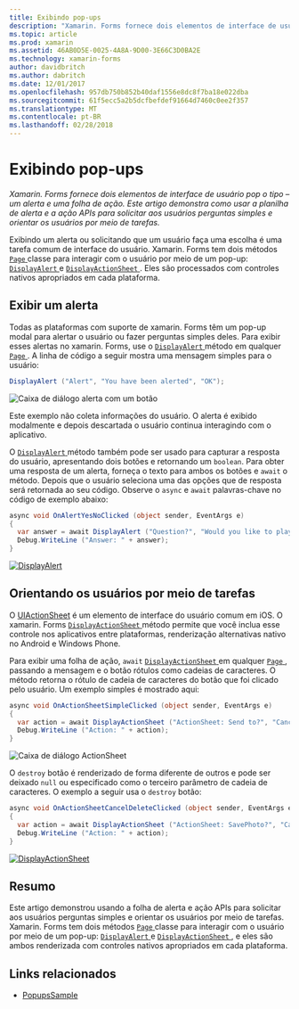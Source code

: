 ```yaml
---
title: Exibindo pop-ups
description: "Xamarin. Forms fornece dois elementos de interface de usuário pop o tipo – um alerta e uma folha de ação. Este artigo demonstra como usar a planilha de alerta e a ação APIs para solicitar aos usuários perguntas simples e orientar os usuários por meio de tarefas."
ms.topic: article
ms.prod: xamarin
ms.assetid: 46AB0D5E-0025-4A8A-9D00-3E66C3D0BA2E
ms.technology: xamarin-forms
author: davidbritch
ms.author: dabritch
ms.date: 12/01/2017
ms.openlocfilehash: 957db750b852b40daf1556e8dc8f7ba18e022dba
ms.sourcegitcommit: 61f5ecc5a2b5dcfbefdef91664d7460c0ee2f357
ms.translationtype: MT
ms.contentlocale: pt-BR
ms.lasthandoff: 02/28/2018
---
```

# <a name="displaying-pop-ups"></a>Exibindo pop-ups

_Xamarin. Forms fornece dois elementos de interface de usuário pop o tipo – um alerta e uma folha de ação. Este artigo demonstra como usar a planilha de alerta e a ação APIs para solicitar aos usuários perguntas simples e orientar os usuários por meio de tarefas._

Exibindo um alerta ou solicitando que um usuário faça uma escolha é uma tarefa comum de interface do usuário. Xamarin. Forms tem dois métodos [ `Page` ](https://developer.xamarin.com/api/type/Xamarin.Forms.Page/) classe para interagir com o usuário por meio de um pop-up: [ `DisplayAlert` ](https://developer.xamarin.com/api/member/Xamarin.Forms.Page.DisplayAlert(System.String,System.String,System.String)/) e [ `DisplayActionSheet` ](https://developer.xamarin.com/api/member/Xamarin.Forms.Page.DisplayActionSheet(System.String,System.String,System.String,System.String[])/). Eles são processados com controles nativos apropriados em cada plataforma.

## <a name="displaying-an-alert"></a>Exibir um alerta

Todas as plataformas com suporte de xamarin. Forms têm um pop-up modal para alertar o usuário ou fazer perguntas simples deles. Para exibir esses alertas no xamarin. Forms, use o [ `DisplayAlert` ](https://developer.xamarin.com/api/member/Xamarin.Forms.Page.DisplayAlert(System.String,System.String,System.String)/) método em qualquer [ `Page` ](https://developer.xamarin.com/api/type/Xamarin.Forms.Page/). A linha de código a seguir mostra uma mensagem simples para o usuário:

```csharp
DisplayAlert ("Alert", "You have been alerted", "OK");
```

![](pop-ups-images/alert.png "Caixa de diálogo alerta com um botão")

Este exemplo não coleta informações do usuário. O alerta é exibido modalmente e depois descartada o usuário continua interagindo com o aplicativo.

O [ `DisplayAlert` ](https://developer.xamarin.com/api/member/Xamarin.Forms.Page.DisplayAlert(System.String,System.String,System.String)/) método também pode ser usado para capturar a resposta do usuário, apresentando dois botões e retornando um `boolean`. Para obter uma resposta de um alerta, forneça o texto para ambos os botões e `await` o método. Depois que o usuário seleciona uma das opções que de resposta será retornada ao seu código. Observe o `async` e `await` palavras-chave no código de exemplo abaixo:

```csharp
async void OnAlertYesNoClicked (object sender, EventArgs e)
{
  var answer = await DisplayAlert ("Question?", "Would you like to play a game", "Yes", "No");
  Debug.WriteLine ("Answer: " + answer);
}
```

[ ![DisplayAlert](pop-ups-images/alert2-sml.png "caixa de diálogo com dois botões de alerta")](pop-ups-images/alert2.png "caixa de diálogo com dois botões de alerta")

## <a name="guiding-users-through-tasks"></a>Orientando os usuários por meio de tarefas

O [UIActionSheet](https://developer.apple.com/library/ios/documentation/uikit/reference/uiactionsheet_class/Reference/Reference.html) é um elemento de interface do usuário comum em iOS. O xamarin. Forms [ `DisplayActionSheet` ](https://developer.xamarin.com/api/member/Xamarin.Forms.Page.DisplayActionSheet(System.String,System.String,System.String,System.String[])/) método permite que você inclua esse controle nos aplicativos entre plataformas, renderização alternativas nativo no Android e Windows Phone.

Para exibir uma folha de ação, `await` [ `DisplayActionSheet` ](https://developer.xamarin.com/api/member/Xamarin.Forms.Page.DisplayActionSheet(System.String,System.String,System.String,System.String[])/) em qualquer [ `Page` ](https://developer.xamarin.com/api/type/Xamarin.Forms.Page/), passando a mensagem e o botão rótulos como cadeias de caracteres. O método retorna o rótulo de cadeia de caracteres do botão que foi clicado pelo usuário. Um exemplo simples é mostrado aqui:

```csharp
async void OnActionSheetSimpleClicked (object sender, EventArgs e)
{
  var action = await DisplayActionSheet ("ActionSheet: Send to?", "Cancel", null, "Email", "Twitter", "Facebook");
  Debug.WriteLine ("Action: " + action);
}
```

![](pop-ups-images/action.png "Caixa de diálogo ActionSheet")

O `destroy` botão é renderizado de forma diferente de outros e pode ser deixado `null` ou especificado como o terceiro parâmetro de cadeia de caracteres. O exemplo a seguir usa o `destroy` botão:

```csharp
async void OnActionSheetCancelDeleteClicked (object sender, EventArgs e)
{
  var action = await DisplayActionSheet ("ActionSheet: SavePhoto?", "Cancel", "Delete", "Photo Roll", "Email");
  Debug.WriteLine ("Action: " + action);
}
```

[ ![DisplayActionSheet](pop-ups-images/action2-sml.png "caixa de diálogo de folha de ação com o botão de destruição")](pop-ups-images/action2.png "caixa de diálogo de folha de ação com o botão de destruição")

## <a name="summary"></a>Resumo

Este artigo demonstrou usando a folha de alerta e ação APIs para solicitar aos usuários perguntas simples e orientar os usuários por meio de tarefas. Xamarin. Forms tem dois métodos [ `Page` ](https://developer.xamarin.com/api/type/Xamarin.Forms.Page/) classe para interagir com o usuário por meio de um pop-up: [ `DisplayAlert` ](https://developer.xamarin.com/api/member/Xamarin.Forms.Page.DisplayAlert(System.String,System.String,System.String)/) e [ `DisplayActionSheet` ](https://developer.xamarin.com/api/member/Xamarin.Forms.Page.DisplayActionSheet(System.String,System.String,System.String,System.String[])/), e eles são ambos renderizada com controles nativos apropriados em cada plataforma.



## <a name="related-links"></a>Links relacionados

- [PopupsSample](https://developer.xamarin.com/samples/xamarin-forms/Navigation/Pop-ups/)

